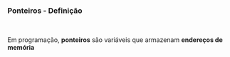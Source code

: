 ### Ponteiros - Definição

<br>

Em programação, <span class='ciano'>**ponteiros**</span>
são variáveis que armazenam 
<span class='magenta'>**endereços de memória** </span>
